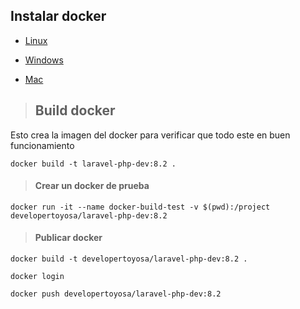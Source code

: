 ## Instalar docker

- [Linux](https://docs.docker.com/install/)

- [Windows](https://docs.docker.com/docker-for-windows/install/)

- [Mac](https://docs.docker.com/docker-for-mac/install/)


> ## Build docker

Esto crea la imagen del docker para verificar que todo este en buen funcionamiento

`docker build -t laravel-php-dev:8.2 .`

> #### Crear un docker de prueba

`docker run -it --name docker-build-test -v $(pwd):/project developertoyosa/laravel-php-dev:8.2`

> #### Publicar docker 

`docker build -t developertoyosa/laravel-php-dev:8.2 .`

`docker login`

`docker push developertoyosa/laravel-php-dev:8.2`


